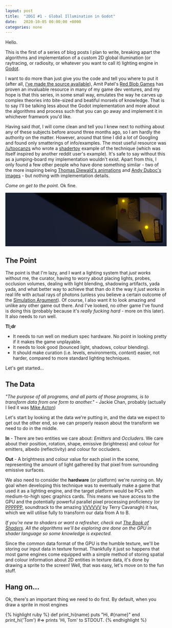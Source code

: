 ```yaml
---
layout: post
title:  "2DGI #1 - Global Illumination in Godot"
date:   2020-10-05 00:00:00 +0000
categories: none
---
```


Hello.

This is the first of a series of blog posts I plan to write, breaking apart the algorithms and implementation of a custom 2D global illumination (or raytracing, or radiosity, or whatever you want to call it) lighting engine in [Godot](https://godotengine.org/).

I want to do more than just give you the code and tell you where to put it (after all, [i've made the source available](https://github.com/samuelbigos/godot_2d_global_illumination)), Amit Patel's [Red Blob Games](https://www.redblobgames.com/) has proven an invaluable resource in many of my game dev ventures, and my hope is that this series, in some small way, emulates the way he carves up complex theories into bite-sized and beatiful morsels of knowledge. That is to say I'll be talking less about the Godot implementation and more about the algorithms and process such that you can go away and implement it in whichever framwork you'd like.

Having said _that_, I will come clean and tell you I knew next to nothing about any of these subjects before around three months ago, so I am hardly the authority on the matter. However, around that time I did a _lot_ of Googling and found only smatterings of info/examples. The most useful resource was [/u/toocanzs](https://www.reddit.com/r/gamedev/comments/91mwrh/infinity_2d_lights_with_shadows_gi/e2zts0a/) who wrote a [shadertoy](https://www.shadertoy.com/view/lltcRN) example of the technique (which was itself inspired by another reddit user's example). It's safe to say without this as a jumping-board my implementation wouldn't exist. Apart from this, I only found a few other people who have done something similar - two of the more inspiring being [Thomas Diewald's animations](https://vimeo.com/diwi) and [Andy Duboc's images](http://andbc.co/2d_radiosity/) - but nothing with implementation details.

_Come on get to the point._ Ok fine.

![Forza Street](/assets/2020-10-05-2dgi1-2d-global-illumination-in-godot/1.png "Forza Street")

## The Point

The point is that I'm lazy, and I want a lighting system that _just works_ without me, the curator, having to worry about placing lights, probes, occlusion volumes, dealing with light blending, shadowing artifacts, yada yada, and what better way to achieve that than do it the way it _just works_ in real life with actual rays of photons (unless you believe a certain outcome of the [Simulation Argument](https://www.simulation-argument.com/simulation.html)). Of course, I also want it to look amazing and unlike any other game out there. And I've looked, no other game I've found is doing this (probably because it's _really fucking hard_ - more on this later). It also needs to run well.

**Tl;dr**
* It needs to run well on medium spec hardware. No point in looking pretty if it makes the game unplayable.
* It needs to look good (bounced light, shadows, colour blending).
* It should make curation (i.e. levels, environments, _content_) easier, not harder, compared to more standard lighting techniques.

Let's get started...

## The Data

_"The purpose of all programs, and all parts of those programs, is to transform data from one form to another."_ - Jackie Chan, probably (actually I lied it was [Mike Acton](https://www.youtube.com/watch?v=rX0ItVEVjHc))

Let's start by looking at the data we're putting in, and the data we expect to get out the other end, so we can properly reason about the transform we need to do in the middle.

**In** - There are two entities we care about: _Emitters_ and _Occluders_. We care about their position, rotation, shape, emissive (brightness) and colour for emitters, albedo (reflectivity) and colour for occluders.

**Out** - A brightness and colour value for each pixel in the scene, representing the amount of light gathered by that pixel from surrounding emissive surfaces.

We also need to consider the **hardware** (or platform) we're running on. My goal when developing this technique was to eventually make a game that used it as a lighting engine, and the target platform would be PCs with medium-to-high spec graphics cards. This means we have access to the GPU and the potentially powerful parallel pixel processing proficiency (or [PPPPPP](https://soundcloud.com/james-l-jackson/sets/pppppp-the-vvvvvv-soundtrack), soundtrack to the amazing [VVVVVV](https://store.steampowered.com/app/70300/VVVVVV/) by Terry Cavanagh) it has, which we will utilise fully to transform our data from A to B.

_If you're new to shaders or want a refresher, check out [The Book of Shaders](https://thebookofshaders.com/). All the algorithms we'll be exploring are done on the GPU in shader language so some knowledge is expected._

Since the common data format of the GPU is the humble texture, we'll be storing our input data in texture format. Thankfully it just so happens that most game engines come equipped with a simple method of storing spatial and colour information about 2D entities in texture data, it's done by drawing a sprite to the screen! Well, that was easy, let's move on to the fun stuff.

## Hang on...

Ok, there's an important thing we need to do first. By default, when you draw a sprite in most engines


{% highlight ruby  %}
def print_hi(name)
  puts "Hi, #{name}"
end
print_hi('Tom')
#=> prints 'Hi, Tom' to STDOUT.
{% endhighlight %}